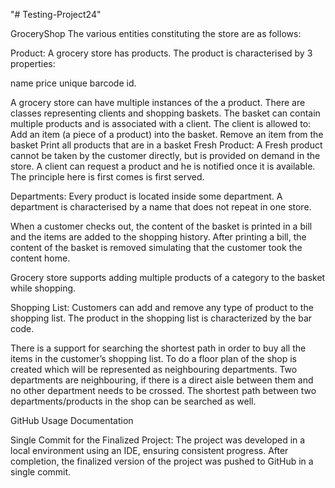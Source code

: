 "# Testing-Project24" 

GroceryShop
The various entities constituting the store are as follows:

Product: A grocery store has products. The product is characterised by 3 properties:

name
price
unique barcode id.

A grocery store can have multiple instances of the a product. There are classes representing clients and shopping baskets. The basket can contain multiple products and is associated with a client. The client is allowed to:
Add an item (a piece of a product) into the basket.
Remove an item from the basket
Print all products that are in a basket
Fresh Product: A Fresh product cannot be taken by the customer directly, but is provided on demand in the store. A client can request a product and he is notified once it is available. The principle here is first comes is first served.

Departments: Every product is located inside some department. A department is characterised by a name that does not repeat in one store.

When a customer checks out, the content of the basket is printed in a bill and the items are added to the shopping history. After printing a bill, the content of the basket is removed simulating that the customer took the content home.

Grocery store supports adding multiple products of a category to the basket while shopping.

Shopping List: Customers can add and remove any type of product to the shopping list. The product in the shopping list is characterized by the bar code.

There is a support for searching the shortest path in order to buy all the items in the customer’s shopping list.
To do a floor plan of the shop is created which will be represented as neighbouring departments. Two departments are neighbouring, if there is a direct aisle between them and no other department needs to be crossed. The shortest path between two departments/products in the shop can be searched as well.

GitHub Usage Documentation

Single Commit for the Finalized Project:
The project was developed in a local environment using an IDE, ensuring consistent progress. After completion, the finalized version of the project was pushed to GitHub in a single commit. 
